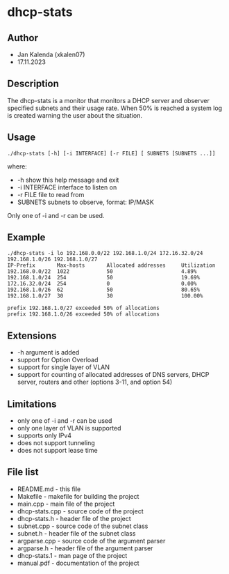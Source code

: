 # dhcp-stats

## Author
 - Jan Kalenda (xkalen07)
 - 17.11.2023

## Description
The dhcp-stats is a monitor that monitors a DHCP server and observer specified subnets and their usage rate.
When 50% is reached a system log is created warning the user about the situation.

## Usage
```
./dhcp-stats [-h] [-i INTERFACE] [-r FILE] [ SUBNETS [SUBNETS ...]]
```
where:
 - -h show this help message and exit
 - -i INTERFACE interface to listen on
 - -r FILE file to read from
 - SUBNETS subnets to observe, format: IP/MASK

Only one of -i and -r can be used.

## Example
```
./dhcp-stats -i lo 192.168.0.0/22 192.168.1.0/24 172.16.32.0/24 192.168.1.0/26 192.168.1.0/27
IP-Prefix       Max-hosts       Allocated addresses     Utilization
192.168.0.0/22  1022            50                      4.89%
192.168.1.0/24  254             50                      19.69%
172.16.32.0/24  254             0                       0.00%
192.168.1.0/26  62              50                      80.65%
192.168.1.0/27  30              30                      100.00%

prefix 192.168.1.0/27 exceeded 50% of allocations
prefix 192.168.1.0/26 exceeded 50% of allocations
```

## Extensions
 - -h argument is added
 - support for Option Overload
 - support for single layer of VLAN
 - support for counting of allocated addresses of DNS servers, DHCP server, routers and other (options 3-11, and option 54)

## Limitations
 - only one of -i and -r can be used
 - only one layer of VLAN is supported
 - supports only IPv4
 - does not support tunneling
 - does not support lease time

## File list
 - README.md - this file
 - Makefile - makefile for building the project
 - main.cpp - main file of the project
 - dhcp-stats.cpp - source code of the project
 - dhcp-stats.h - header file of the project
 - subnet.cpp - source code of the subnet class
 - subnet.h - header file of the subnet class
 - argparse.cpp - source code of the argument parser
 - argparse.h - header file of the argument parser
 - dhcp-stats.1 - man page of the project
 - manual.pdf - documentation of the project
